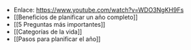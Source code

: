 - Enlace: https://www.youtube.com/watch?v=WDO3NgKH9Fs
- [[Beneficios de planificar un año completo]]
- [[5 Preguntas más importantes]]
- [[Categorías de la vida]]
- [[Pasos para planificar el año]]